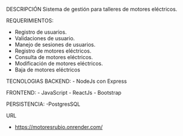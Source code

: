 DESCRIPCIÓN
Sistema de gestión para talleres de motores eléctricos.

REQUERIMIENTOS:
   - Registro de usuarios.
   - Validaciones de usuario.
   - Manejo de sesiones de usuarios.
   - Registro de motores eléctricos.
   - Consulta de motores eléctricos.
   - Modificación de motores eléctricos.
   - Baja de motores eléctricos

TECNOLOGIAS
   BACKEND:
      - NodeJs con Express
      
   FRONTEND:
      - JavaScript
      - ReactJs
      - Bootstrap

   PERSISTENCIA:
      -PostgresSQL
      
URL
  - https://motoresrubio.onrender.com/
